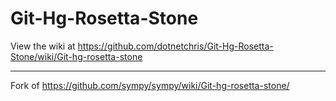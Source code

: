 Git-Hg-Rosetta-Stone
====================

View the wiki at https://github.com/dotnetchris/Git-Hg-Rosetta-Stone/wiki/Git-hg-rosetta-stone

---

Fork of https://github.com/sympy/sympy/wiki/Git-hg-rosetta-stone/
